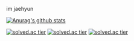    
im jaehyun

[![Anurag's github stats](https://github-readme-stats.vercel.app/api?username=jaehyun0122&show_icons=true&theme={theme})](https://github.com/jaehyun0122/github-readme-stats)

[![solved.ac tier](http://mazassumnida.wtf/api/generate_badge?boj=jjeom122)](https://solved.ac/jjeom122)
[![solved.ac tier](http://mazassumnida.wtf/api/v2/generate_badge?boj=jjeom122)](https://solved.ac/jjeom122)
[![solved.ac tier](http://mazassumnida.wtf/api/mini/generate_badge?boj=jjeom122)](https://solved.ac/jjeom122)

